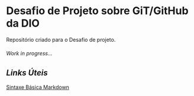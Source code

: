 # Desafio de Projeto sobre GiT/GitHub da DIO
Repositório criado para o Desafio de projeto.
###### Work in progress...

## _Links Úteis_
[Sintaxe Básica Markdown](https://www.markdownguide.org/basic-syntax/)
